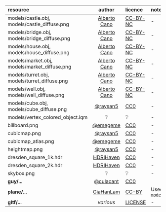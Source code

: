 | resource             | author      | licence | notes |
| :------------------- | :---------: | :------ | :---- |
| models/castle.obj,<br> models/castle_diffuse.png | [Alberto Cano](https://www.artstation.com/albertocano) | [CC-BY-NC](https://creativecommons.org/licenses/by-nc/4.0/legalcode) | - |
| models/bridge.obj,<br> models/bridge_diffuse.png | [Alberto Cano](https://www.artstation.com/albertocano) | [CC-BY-NC](https://creativecommons.org/licenses/by-nc/4.0/legalcode) | - |
| models/house.obj,<br> models/house_diffuse.png | [Alberto Cano](https://www.artstation.com/albertocano) | [CC-BY-NC](https://creativecommons.org/licenses/by-nc/4.0/legalcode)  | - |
| models/market.obj,<br> models/market_diffuse.png | [Alberto Cano](https://www.artstation.com/albertocano) | [CC-BY-NC](https://creativecommons.org/licenses/by-nc/4.0/legalcode)  | - |
| models/turret.obj,<br> models/turret_diffuse.png | [Alberto Cano](https://www.artstation.com/albertocano) | [CC-BY-NC](https://creativecommons.org/licenses/by-nc/4.0/legalcode) | - |
| models/well.obj,<br> models/well_diffuse.png | [Alberto Cano](https://www.artstation.com/albertocano) | [CC-BY-NC](https://creativecommons.org/licenses/by-nc/4.0/legalcode) | - |
| models/cube.obj,<br> models/cube_diffuse.png | [@raysan5](https://github.com/raysan5)    | [CC0](https://creativecommons.org/publicdomain/zero/1.0/) | - |
| models/vertex_colored_object.iqm |  ❔         | ❔     | - |
| billboard.png                  | [@emegeme](https://github.com/emegeme)    | [CC0](https://creativecommons.org/publicdomain/zero/1.0/)     | - |
| cubicmap.png                  | [@raysan5](https://github.com/raysan5)    | [CC0](https://creativecommons.org/publicdomain/zero/1.0/)     | - |
| cubicmap_atlas.png             | [@emegeme](https://github.com/emegeme)    | [CC0](https://creativecommons.org/publicdomain/zero/1.0/)     | - |
| heightmap.png                  | [@raysan5](https://github.com/raysan5)    | [CC0](https://creativecommons.org/publicdomain/zero/1.0/)     | - |
| dresden_square_1k.hdr             | [HDRIHaven](https://hdrihaven.com/hdri/?h=dresden_square) | [CC0](https://hdrihaven.com/p/license.php) | - |
| dresden_square_2k.hdr             | [HDRIHaven](https://hdrihaven.com/hdri/?h=dresden_square) | [CC0](https://hdrihaven.com/p/license.php) | - |
| skybox.png             | ❔         | ❔     | - |
| **guy/...**                | [@culacant](https://github.com/culacant)   | [CC0](https://creativecommons.org/publicdomain/zero/1.0/)    |
| **plane/...**     | [GiaHanLam](https://sketchfab.com/GiaHanLam)           | [CC-BY](https://creativecommons.org/licenses/by/4.0/)       | Used by: [`models_yaw_pitch_roll.c`](https://github.com/raysan5/raylib/blob/master/examples/models/models_yaw_pitch_roll.c)
| **gltf/...**        | _various_          | [LICENSE](https://github.com/raysan5/raylib/blob/master/examples/models/resources/gltf/LICENSE)      |  - |
